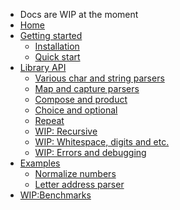 * Docs are WIP at the moment
* [Home](/)
* [Getting started](getting_started.md)
  * [Installation](getting_started.md#installation)
  * [Quick start](getting_started.md#usage)
* [Library API](parsers.md)
  * [Various char and string parsers](string_and_char.md)
  * [Map and capture parsers](map_and_capture.md)
  * [Compose and product](compose_and_product.md)
  * [Choice and optional](choice_and_optional.md)
  * [Repeat](repeat.md)
  * [WIP: Recursive]()
  * [WIP: Whitespace, digits and etc.]()
  * [WIP: Errors and debugging]()
* [Examples](normalize_numbers.md)
  * [Normalize numbers](normalize_numbers.md#normalize-numbers) 
  * [Letter address parser](letter.md)
* [WIP:Benchmarks]()